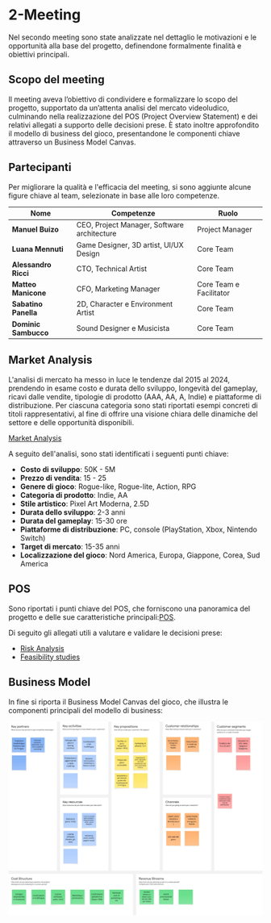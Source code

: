 # 2-Meeting

Nel secondo meeting sono state analizzate nel dettaglio le motivazioni e le
opportunità alla base del progetto, definendone formalmente finalità e
obiettivi principali.

## Scopo del meeting

Il meeting aveva l’obiettivo di condividere e formalizzare lo scopo del progetto,
supportato da un’attenta analisi del mercato videoludico, culminando nella
realizzazione del POS (Project Overview Statement) e dei relativi allegati a
supporto delle decisioni prese.
È stato inoltre approfondito il modello di business del gioco, presentandone le
componenti chiave attraverso un Business Model Canvas.

## Partecipanti

Per migliorare la qualità e l'efficacia del meeting, si sono aggiunte alcune
figure chiave al team, selezionate in base alle loro competenze.

| Nome                 | Competenze                                  | Ruolo                   |
|----------------------|---------------------------------------------|-------------------------|
| **Manuel Buizo**     | CEO, Project Manager, Software architecture | Project Manager         |
| **Luana Mennuti**    | Game Designer, 3D artist, UI/UX Design      | Core Team               |
| **Alessandro Ricci** | CTO, Technical Artist                       | Core Team               |
| **Matteo Manicone**  | CFO, Marketing Manager                      | Core Team e Facilitator |
| **Sabatino Panella** | 2D, Character e Environment Artist          | Core Team               |
| **Dominic Sambucco** | Sound Designer e Musicista                  | Core Team               |

## Market Analysis

L'analisi di mercato ha messo in luce le tendenze dal 2015 al 2024, prendendo
in esame costo e durata dello sviluppo, longevità del gameplay, ricavi dalle
vendite, tipologie di prodotto (AAA, AA, A, Indie) e piattaforme di distribuzione.
Per ciascuna categoria sono stati riportati esempi concreti di titoli
rappresentativi, al fine di offrire una visione chiara delle dinamiche del
settore e delle opportunità disponibili.

[Market Analysis](Market-Analysis.md)

A seguito dell'analisi, sono stati identificati i seguenti punti chiave:

- **Costo di sviluppo**: 50K - 5M
- **Prezzo di vendita**: 15 - 25
- **Genere di gioco**: Rogue-like, Rogue-lite, Action, RPG
- **Categoria di prodotto**: Indie, AA
- **Stile artistico**: Pixel Art Moderna, 2.5D
- **Durata dello sviluppo**: 2-3 anni
- **Durata del gameplay**: 15-30 ore
- **Piattaforme di distribuzione**: PC, console (PlayStation, Xbox, Nintendo Switch)
- **Target di mercato**: 15-35 anni
- **Localizzazione del gioco**: Nord America, Europa, Giappone, Corea, Sud America

## POS

Sono riportati i punti chiave del POS, che forniscono una panoramica
del progetto e delle sue caratteristiche principali:[POS](POS.md).

Di seguito gli allegati utili a valutare e validare le decisioni prese:

- [Risk Analysis](Risk-Analysis.md)
- [Feasibility studies](Feasibility-Studies.md)

## Business Model

In fine si riporta il Business Model Canvas del gioco, che illustra le
componenti principali del modello di business:

![Business Model Canvas](../../public/resources/business-model-canvas.jpg)